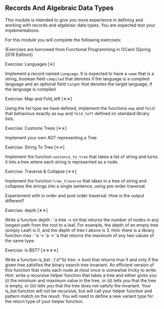 ## Records And Algebraic Data Types 

This module is intended to give you more experience in defining and working with records and algebraic data types.
You are expected test your implementations. 

For this module you will complete the following exercises:

(Exercises are borrowed from Functional Programming in OCaml (Spring 2019 Edition))

Exercise: Languages [✭]

Implement a record named `Language`. It is expected to have a `name` that is a string,
boolean field `compiled` that denotes if the language is a compiled language and an optional field
`target` that denotes the target language, if the language is compiled 

Exercise: Map and Fold_left [✭✭]

Using the list type we have defined, implement the functions `map` and `foldl` that behavious exactly 
as `map` and `fold_left` defined on standard library lists. 

Exercise: Custome Trees [✭✭]

Implement your own ADT representing a Tree

Exercise: String To Tree [✭✭]

Implement the function `sentence_to_tree` that takes a list of string and turns it into a tree
where each string is represented as a node. 

Exercise: Traverse & Collapse [✭✭]

Implement the function `tree_traverse` that takes in a tree of string and collapses the strings into a single sentence, using pre-order traversal. 

Experiement with in order and post order traversal. How is the output different? 

Exercise: depth [✭✭]

Write a function depth : 'a tree -> int that returns the number of nodes in any longest path from the root to a leaf. For example, the depth of an empty tree (simply Leaf) is 0, and the depth of tree t above is 3. Hint: there is a library function max : 'a -> 'a -> 'a that returns the maximum of any two values of the same type.

Exercise: Is BST? [✭✭✭✭]

Write a function is_bst : ('a*'b) tree -> bool that returns true if and only if the given tree satisfies the binary search tree invariant. An efficient version of this function that visits each node at most once is somewhat tricky to write. Hint: write a recursive helper function that takes a tree and either gives you (i) the minimum and maximum value in the tree, or (ii) tells you that the tree is empty, or (iii) tells you that the tree does not satisfy the invariant. Your is_bst function will not be recursive, but will call your helper function and pattern match on the result. You will need to define a new variant type for the return type of your helper function.
